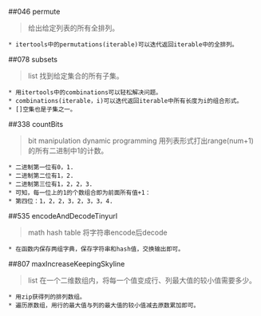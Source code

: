 ##046 permute
> 给出给定列表的所有全排列。

	* itertools中的permutations(iterable)可以迭代返回iterable中的全排列。

##078 subsets
> list
> 找到给定集合的所有子集。

	* 用itertools中的combinations可以轻松解决问题。
	* combinations(iterable，i)可以迭代返回iterable中所有长度为i的组合形式。
	* []空集也是子集之一。

##338 countBits
> bit manipulation
> dynamic programming
> 用列表形式打出range(num+1)的所有二进制中1的计数。

	* 二进制第一位有0，1.
	* 二进制第二位有1，2.
	* 二进制第三位有1，2，2，3.
	* 可知，每一位上的1的个数组合即为前面所有值+1：
	* 第四位：1，2，2，3，2，3，3，4.

##535 encodeAndDecodeTinyurl
> math 
> hash table
> 将字符串encode后decode

	* 在函数内保存两组字典，保存字符串和hash值，交换输出即可。


##807 maxIncreaseKeepingSkyline
> list
> 在一个二维数组内，将每一个值变成行、列最大值的较小值需要多少。

	* 用zip获得列的排列数组。
	* 遍历原数组，用行的最大值与列的最大值的较小值减去原数累加即可。